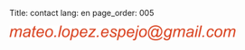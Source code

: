 Title: contact
lang: en
page_order: 005

<ht/>

<img src="../images/email.png" alt="an email address" width="400"/>